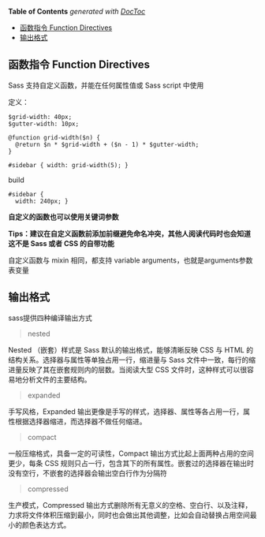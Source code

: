 <!-- START doctoc generated TOC please keep comment here to allow auto update -->
<!-- DON'T EDIT THIS SECTION, INSTEAD RE-RUN doctoc TO UPDATE -->
**Table of Contents**  *generated with [DocToc](https://github.com/thlorenz/doctoc)*

- [函数指令 Function Directives](#%E5%87%BD%E6%95%B0%E6%8C%87%E4%BB%A4-function-directives)
- [输出格式](#%E8%BE%93%E5%87%BA%E6%A0%BC%E5%BC%8F)

<!-- END doctoc generated TOC please keep comment here to allow auto update -->

## 函数指令 Function Directives

Sass 支持自定义函数，并能在任何属性值或 Sass script 中使用

定义：

	$grid-width: 40px;
	$gutter-width: 10px;
	
	@function grid-width($n) {
	  @return $n * $grid-width + ($n - 1) * $gutter-width;
	}
	
	#sidebar { width: grid-width(5); }

build

	#sidebar {
	  width: 240px; }

**自定义的函数也可以使用关键词参数**

**Tips：建议在自定义函数前添加前缀避免命名冲突，其他人阅读代码时也会知道这不是 Sass 或者 CSS 的自带功能**

自定义函数与 mixin 相同，都支持 variable arguments，也就是arguments参数表变量

## 输出格式

sass提供四种编译输出方式

> nested

Nested （嵌套）样式是 Sass 默认的输出格式，能够清晰反映 CSS 与 HTML 的结构关系。选择器与属性等单独占用一行，缩进量与 Sass 文件中一致，每行的缩进量反映了其在嵌套规则内的层数。当阅读大型 CSS 文件时，这种样式可以很容易地分析文件的主要结构。

> expanded

手写风格，Expanded 输出更像是手写的样式，选择器、属性等各占用一行，属性根据选择器缩进，而选择器不做任何缩进。

> compact

一般压缩格式，具备一定的可读性，Compact 输出方式比起上面两种占用的空间更少，每条 CSS 规则只占一行，包含其下的所有属性。嵌套过的选择器在输出时没有空行，不嵌套的选择器会输出空白行作为分隔符

> compressed

生产模式，Compressed 输出方式删除所有无意义的空格、空白行、以及注释，力求将文件体积压缩到最小，同时也会做出其他调整，比如会自动替换占用空间最小的颜色表达方式。